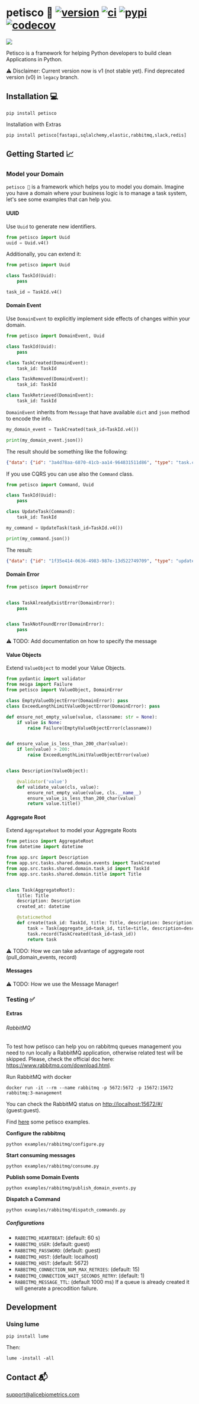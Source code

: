 # petisco 🍪  [![version](https://img.shields.io/github/release/alice-biometrics/petisco/all.svg)](https://github.com/alice-biometrics/petisco/releases) [![ci](https://github.com/alice-biometrics/petisco/workflows/ci/badge.svg)](https://github.com/alice-biometrics/petisco/actions) [![pypi](https://img.shields.io/pypi/dm/petisco)](https://pypi.org/project/petisco/) [![codecov](https://codecov.io/gh/alice-biometrics/petisco/branch/main/graph/badge.svg?token=YHXAYKX0VO)](https://codecov.io/gh/alice-biometrics/petisco)



<img src="https://github.com/alice-biometrics/custom-emojis/blob/master/images/alice_header.png?raw=true" width=auto>

Petisco is a framework for helping Python developers to build clean Applications in Python.

⚠️ Disclaimer: Current version now is v1 (not stable yet). 
Find deprecated version (v0) in `legacy` branch.


## Installation 💻

```console
pip install petisco
```

Installation with Extras 

```console
pip install petisco[fastapi,sqlalchemy,elastic,rabbitmq,slack,redis]
```

## Getting Started 📈
    
### Model your Domain

`petisco 🍪` is a framework which helps you to model you domain. 
Imagine you have a domain where your business logic is to manage a task system, let's see some examples that can help you.

#### UUID

Use `Uuid` to generate new identifiers.

```python
from petisco import Uuid
uuid = Uuid.v4()
```

Additionally, you can extend it:

```python
from petisco import Uuid

class TaskId(Uuid):
    pass

task_id = TaskId.v4()
```

#### Domain Event

Use `DomainEvent` to explicitly implement side effects of changes within your domain.

```python
from petisco import DomainEvent, Uuid

class TaskId(Uuid):
    pass

class TaskCreated(DomainEvent):
    task_id: TaskId

class TaskRemoved(DomainEvent):
    task_id: TaskId

class TaskRetrieved(DomainEvent):
    task_id: TaskId
```

`DomainEvent` inherits from `Message` that have available `dict` and `json` method to encode the info.

```python
my_domain_event = TaskCreated(task_id=TaskId.v4())

print(my_domain_event.json())
```

The result should be something like the following:
```json
{"data": {"id": "3a4d78aa-6870-41cb-aa14-964831511d86", "type": "task.created", "type_message": "domain_event", "version": 1, "occurred_on": "2021-12-28 14:11:47.845618", "attributes": {"task_id": "a7f8b62a-c9e5-4f3c-a451-47cd1965958f"}, "meta": {}}}
```

If you use CQRS you can use also the `Command` class.

```python
from petisco import Command, Uuid

class TaskId(Uuid):
    pass

class UpdateTask(Command):
    task_id: TaskId

my_command = UpdateTask(task_id=TaskId.v4())

print(my_command.json())
```

The result:

```json
{"data": {"id": "1f35e414-0636-4983-987e-13d522749709", "type": "update.task", "type_message": "command", "version": 1, "occurred_on": "2021-12-28 14:19:09.149651", "attributes": {"task_id": "db0970be-f6b6-478b-976a-f83e85112b90"}, "meta": {}}}
```

#### Domain Error

```python
from petisco import DomainError


class TaskAlreadyExistError(DomainError):
    pass


class TaskNotFoundError(DomainError):
    pass
```

⚠️ TODO: Add documentation on how to specify the message

#### Value Objects

Extend `ValueObject` to model your Value Objects.

```python
from pydantic import validator
from meiga import Failure
from petisco import ValueObject, DomainError

class EmptyValueObjectError(DomainError): pass
class ExceedLengthLimitValueObjectError(DomainError): pass

def ensure_not_empty_value(value, classname: str = None):
    if value is None:
        raise Failure(EmptyValueObjectError(classname))


def ensure_value_is_less_than_200_char(value):
    if len(value) > 200:
        raise ExceedLengthLimitValueObjectError(value)


class Description(ValueObject):

    @validator('value')
    def validate_value(cls, value):
        ensure_not_empty_value(value, cls.__name__)
        ensure_value_is_less_than_200_char(value)
        return value.title()
```

#### Aggregate Root

Extend `AggregateRoot` to model your Aggregate Roots
 
```python
from petisco import AggregateRoot
from datetime import datetime

from app.src import Description
from app.src.tasks.shared.domain.events import TaskCreated
from app.src.tasks.shared.domain.task_id import TaskId
from app.src.tasks.shared.domain.title import Title


class Task(AggregateRoot):
    title: Title
    description: Description
    created_at: datetime

    @staticmethod
    def create(task_id: TaskId, title: Title, description: Description):
        task = Task(aggregate_id=task_id, title=title, description=description, created_at=datetime.utcnow())
        task.record(TaskCreated(task_id=task_id))
        return task
```

⚠️ TODO: How we can take advantage of aggregate root (pull_domain_events, record)

#### Messages 
⚠️ TODO: How we use the Message Manager!

### Testing :white_check_mark:

#### Extras

###### RabbitMQ <img src="https://github.com/alice-biometrics/custom-emojis/blob/master/images/rabbitmq.png" width="16">

To test how petisco can help you on rabbitmq queues management you need to run locally a RabbitMQ application, otherwise related test will be skipped.
Please, check the official doc here: https://www.rabbitmq.com/download.html.

Run RabbitMQ with docker

```console
docker run -it --rm --name rabbitmq -p 5672:5672 -p 15672:15672 rabbitmq:3-management
```

You can check the RabbitMQ status on [http://localhost:15672/#/](http://localhost:15672/#/) (guest:guest).

Find [here](examples/rabbitmq) some petisco examples.

**Configure the rabbitmq**

```console
python examples/rabbitmq/configure.py
```

**Start consuming messages**

```console
python examples/rabbitmq/consume.py
```

**Publish some Domain Events**

```console
python examples/rabbitmq/publish_domain_events.py
```

**Dispatch a Command**

```console
python examples/rabbitmq/dispatch_commands.py
```

##### Configurations

* `RABBITMQ_HEARTBEAT`: (default: 60 s)
* `RABBITMQ_USER`: (default: guest)
* `RABBITMQ_PASSWORD`: (default: guest)
* `RABBITMQ_HOST`: (default: localhost)
* `RABBITMQ_HOST`: (default: 5672)
* `RABBITMQ_CONNECTION_NUM_MAX_RETRIES`: (default: 15)
* `RABBITMQ_CONNECTION_WAIT_SECONDS_RETRY`: (default: 1)
* `RABBITMQ_MESSAGE_TTL`: (default 1000 ms) If a queue is already created it will generate a precodition failure.


## Development

### Using lume

```console
pip install lume
```

Then:

```console 
lume -install -all
```


## Contact 📬

support@alicebiometrics.com
